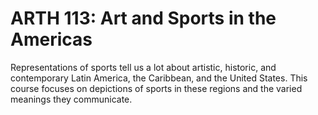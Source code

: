 # ARTH 113: Art and Sports in the Americas

Representations of sports tell us a lot about artistic, historic, and contemporary Latin America, the Caribbean, and the United States. This course focuses on depictions of sports in these regions and the varied meanings they communicate.